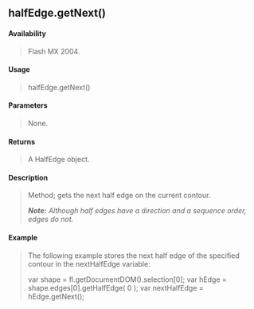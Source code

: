 ## halfEdge.getNext()

#### Availability

> Flash MX 2004.

#### Usage

> halfEdge.getNext()

#### Parameters

> None.

#### Returns

> A HalfEdge object.

#### Description

> Method; gets the next half edge on the current contour.
>
> ***Note:** Although half edges have a direction and a sequence order, edges do not.*

#### Example

> The following example stores the next half edge of the specified contour in the nextHalfEdge variable:
>
> var shape = fl.getDocumentDOM().selection\[0\]; var hEdge = shape.edges\[0\].getHalfEdge( 0 ); var nextHalfEdge = hEdge.getNext();
